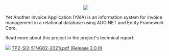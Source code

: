 <p align="center">
<img src="https://miro.medium.com/max/591/1*C6h1TzIme3v9ysl-_oVZtw.png">
</br>
</p>

Yet Another Invoice Application (YAIA) is an information system for invoice management in a relational database using ADO.NET and Entity Framework Core.

Read more about this project in the project's technical report:

<img src = "https://icons.iconarchive.com/icons/hopstarter/soft-scraps/16/Adobe-PDF-Document-icon.png"> [TP2-SI2-51NG02-2021i.pdf (Release 2.0.0)](https://github.com/jpmatos/ISEL-SI2-2021i/releases/download/2.0.0/TP2-SI2-51NG02-2021i.pdf)

